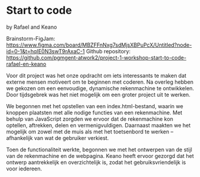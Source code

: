 # Start to code
by Rafael and Keano

Brainstorm-FigJam: https://www.figma.com/board/MBZFFnNxg7sdMjsXBPuPcX/Untitled?node-id=0-1&t=hqIE0N3swT9rAxaC-1
Github repository: https://github.com/pgmgent-atwork2/project-1-workshop-start-to-code-rafael-en-keano

Voor dit project was het onze opdracht om iets interessants te maken dat externe mensen motiveert om te beginnen met coderen. Na overleg hebben we gekozen om een eenvoudige, dynamische rekenmachine te ontwikkelen. Door tijdsgebrek was het niet mogelijk om een groter project uit te werken.

We begonnen met het opstellen van een index.html-bestand, waarin we knoppen plaatsten met alle nodige functies van een rekenmachine. Met behulp van JavaScript zorgden we ervoor dat de rekenmachine kon optellen, aftrekken, delen en vermenigvuldigen. Daarnaast maakten we het mogelijk om zowel met de muis als met het toetsenbord te werken – afhankelijk van wat de gebruiker verkiest.

Toen de functionaliteit werkte, begonnen we met het ontwerpen van de stijl van de rekenmachine en de webpagina. Keano heeft ervoor gezorgd dat het ontwerp aantrekkelijk en overzichtelijk is, zodat het gebruiksvriendelijk is voor iedereen.